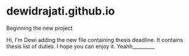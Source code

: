 # dewidrajati.github.io
Beginning the new project

Hi, I'm Dewi adding the new file containing thesis deadline. It contains thesis list of duties. 
I hope you can enjoy it.
Yeahh_________
